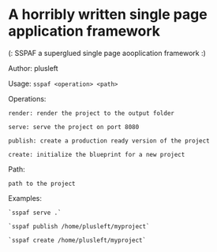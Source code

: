 # A horribly written single page application framework

(: SSPAF a superglued single page aooplication framework :)


Author: plusleft


Usage: `sspaf <operation> <path>`


Operations:

    render: render the project to the output folder

    serve: serve the project on port 8080

    publish: create a production ready version of the project

    create: initialize the blueprint for a new project


Path:

    path to the project


Examples:

    `sspaf serve .`

    `sspaf publish /home/plusleft/myproject`

    `sspaf create /home/plusleft/myproject`